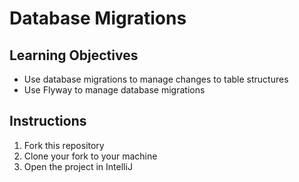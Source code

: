 # Database Migrations

## Learning Objectives
- Use database migrations to manage changes to table structures
- Use Flyway to manage database migrations

## Instructions

1. Fork this repository
2. Clone your fork to your machine
3. Open the project in IntelliJ
